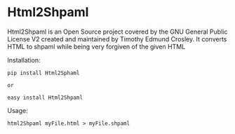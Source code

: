 Html2Shpaml
=========

Html2Shpaml is an Open Source project covered by the GNU General Public License V2 created and maintained by Timothy Edmund Crosley.
It converts HTML to shpaml while being very forgiven of the given HTML

Installation:

    pip install Html2Sphaml

    or

    easy install Html2Shpaml


Usage:

    html2Shpaml myFile.html > myFile.shpaml

